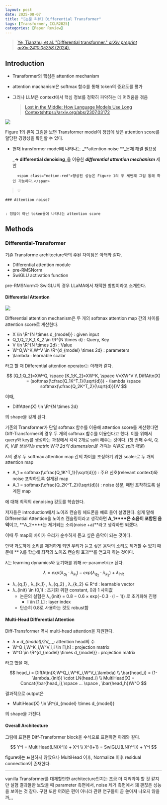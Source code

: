 ```yaml
---
layout: post
date: 2025-08-07
title: "[논문 리뷰] Differential Transformer"
tags: [Transformer, ICLR2025]
categories: [Paper Review]
---
```


> [Ye, Tianzhu, et al. "Differential transformer." ](https://arxiv.org/abs/2410.05258)[_arXiv preprint arXiv:2410.05258_](https://arxiv.org/abs/2410.05258)[ (2024).](https://arxiv.org/abs/2410.05258)



## Introduction

- Transformer의 핵심은 attention mechanism
- attention machanism은 softmax 함수를 통해 token의 중요도를 평가
- 그러나 LLM은 context에서 핵심 정보를 정확히 파악하는 데 어려움을 겪음

	> [Lost in the Middle: How Language Models Use Long Contextshttps://arxiv.org/abs/2307.03172](https://arxiv.org/abs/2307.03172)


![](https://prod-files-secure.s3.us-west-2.amazonaws.com/542b861c-36a8-4051-84e5-8804b6728dba/9083ea56-691a-4752-ae26-47f403431ac8/image.png?X-Amz-Algorithm=AWS4-HMAC-SHA256&X-Amz-Content-Sha256=UNSIGNED-PAYLOAD&X-Amz-Credential=ASIAZI2LB466U6WSJTMY%2F20250905%2Fus-west-2%2Fs3%2Faws4_request&X-Amz-Date=20250905T032311Z&X-Amz-Expires=3600&X-Amz-Security-Token=IQoJb3JpZ2luX2VjEAMaCXVzLXdlc3QtMiJHMEUCIDH%2B4EDv7XS7clkRu1uB9AB%2FnPcg0%2BYYLV7vNd5t%2Br11AiEA1xJI5vT6559DZgjYrEfWABLFzMnlnzTcbLvXxBUF0vAq%2FwMIbBAAGgw2Mzc0MjMxODM4MDUiDLpcY9oxq8gSrQSPkCrcAwMvnz2JolT13q60cjsTxNi%2FhzJ0Z4j0ifq8QAyWa%2B3rpbGTzlMHyb5Jk4%2B%2Bp9cxq66KnnufpzUgJKVxvf98c7NPLBl35nTGriOEfEYP5gA1EXttpiCBb6TZz82GHUbqG92GLvTESnQDphpsMwyfGjehDxHPbKWZ9gTAKx1UI86je02kYAcoRITv1s4bdnrafhQPYg%2BmFZuJmrBPu2Lp4vjnArQNcm%2Bn8fton8em3SFG8ivEcbCMX4uni4z2ZJE1vf3ypXBlnmSuwpHUzvsbHHfJlu%2BekJCuZ0mgolvL4Rxpns8ZnCQdPdBEh0qCT4WH03OxO3v7gKK7WWOWGw%2BHGiu6z%2FQp3lyiTqMr2icWgNbMZdUNNx046jb7CSa97cwVobTH2BxojQZkGEcNSbhSB670l9Bc0wekK9w%2BAdZkT3tZ4QhRT1jQoD1atPyl9nFY7OYTgR4uukyJsMu6S1TG5Oq1nBoNBfra12vQRwjmIjl%2F7h1gAOn09GnzKT83ZSCwuxFYCUEIEliKDO3DOviA7NZQcTr0TeyoCDUJh7lsFpLi7y%2BYJVX7AJDhPBcW%2BA5onUGtIsyJRsnwn2Kn6hyjnUpLnzWM0VKrJojytyXQduj04iNFpX65FcOLW4cYMMaZ6cUGOqUBkPdqri5wUimOeisGbZ7rtAHbKmpJP191Hsho3ziGTf5j%2F17IXfAjfk4A7ZXzf4r4X95iwpBW9QtYrPFp2HHMlNyUh1fJJyAU9cpS32Je1041T40bTJ%2Fu7Fv5sHze%2BBWimpVszvbtVQq%2FtMlbaJucD6HO9YZO680DdcvxJyOQFEZuV50gjMExA87io41jQU%2BB0eX6wfC3c5p5HCUC%2FWh993wHgsuf&X-Amz-Signature=c2b2756d4909231ea0883eb9ecd0a06cc7a9ef40658be0024836c5c2b0eca96b&X-Amz-SignedHeaders=host&x-amz-checksum-mode=ENABLED&x-id=GetObject)


Figure 1의 왼쪽 그림을 보면 Transformer model이 정답에 낮은 attention score를 할당한 경향성을 확인할 수 있다.

- 현재 transformer model에 나타나는 _**attention noise **_문제 해결 필요성

	_**→ differential denoising**_을 이용한 _**differential attention mechanism**_ 제안


		<span class="notion-red">향상된 성능은 Figure 1의 두 세번째 그림 통해 확인 가능하다.</span>


> 💡 


	### Attention noise?


	: 정답이 아닌 token들에 나타나는 attention score



## Methods



### Differential-Transformer


기존 Transforme architecture와의 주된 차이점은 아래와 같다.

- Differential attention module
- pre-RMSNorm
- SwiGLU activation function

pre-RMSNorm과 SwiGLU의 경우 LLaMA에서 채택한 방법이라고 소개한다.



#### Differential Attention


![](https://prod-files-secure.s3.us-west-2.amazonaws.com/542b861c-36a8-4051-84e5-8804b6728dba/116d70b2-1963-4810-9167-f4c7d8a06e8f/image.png?X-Amz-Algorithm=AWS4-HMAC-SHA256&X-Amz-Content-Sha256=UNSIGNED-PAYLOAD&X-Amz-Credential=ASIAZI2LB466U6WSJTMY%2F20250905%2Fus-west-2%2Fs3%2Faws4_request&X-Amz-Date=20250905T032311Z&X-Amz-Expires=3600&X-Amz-Security-Token=IQoJb3JpZ2luX2VjEAMaCXVzLXdlc3QtMiJHMEUCIDH%2B4EDv7XS7clkRu1uB9AB%2FnPcg0%2BYYLV7vNd5t%2Br11AiEA1xJI5vT6559DZgjYrEfWABLFzMnlnzTcbLvXxBUF0vAq%2FwMIbBAAGgw2Mzc0MjMxODM4MDUiDLpcY9oxq8gSrQSPkCrcAwMvnz2JolT13q60cjsTxNi%2FhzJ0Z4j0ifq8QAyWa%2B3rpbGTzlMHyb5Jk4%2B%2Bp9cxq66KnnufpzUgJKVxvf98c7NPLBl35nTGriOEfEYP5gA1EXttpiCBb6TZz82GHUbqG92GLvTESnQDphpsMwyfGjehDxHPbKWZ9gTAKx1UI86je02kYAcoRITv1s4bdnrafhQPYg%2BmFZuJmrBPu2Lp4vjnArQNcm%2Bn8fton8em3SFG8ivEcbCMX4uni4z2ZJE1vf3ypXBlnmSuwpHUzvsbHHfJlu%2BekJCuZ0mgolvL4Rxpns8ZnCQdPdBEh0qCT4WH03OxO3v7gKK7WWOWGw%2BHGiu6z%2FQp3lyiTqMr2icWgNbMZdUNNx046jb7CSa97cwVobTH2BxojQZkGEcNSbhSB670l9Bc0wekK9w%2BAdZkT3tZ4QhRT1jQoD1atPyl9nFY7OYTgR4uukyJsMu6S1TG5Oq1nBoNBfra12vQRwjmIjl%2F7h1gAOn09GnzKT83ZSCwuxFYCUEIEliKDO3DOviA7NZQcTr0TeyoCDUJh7lsFpLi7y%2BYJVX7AJDhPBcW%2BA5onUGtIsyJRsnwn2Kn6hyjnUpLnzWM0VKrJojytyXQduj04iNFpX65FcOLW4cYMMaZ6cUGOqUBkPdqri5wUimOeisGbZ7rtAHbKmpJP191Hsho3ziGTf5j%2F17IXfAjfk4A7ZXzf4r4X95iwpBW9QtYrPFp2HHMlNyUh1fJJyAU9cpS32Je1041T40bTJ%2Fu7Fv5sHze%2BBWimpVszvbtVQq%2FtMlbaJucD6HO9YZO680DdcvxJyOQFEZuV50gjMExA87io41jQU%2BB0eX6wfC3c5p5HCUC%2FWh993wHgsuf&X-Amz-Signature=6dc08dac6b59c79d452f69c07148661729a11909e3d3f168e0d2724585efb4e5&X-Amz-SignedHeaders=host&x-amz-checksum-mode=ENABLED&x-id=GetObject)


Differential attention mechanism은 두 개의 softmax attention map 간의 차이를 attention score로 계산한다.

- X \in \R^{N \times d\_{model}} : given input
- Q\_1,Q\_2,K\_1,K\_2 \in \R^{N \times d} : Query, Key
- V \in \R^{N \times 2d} : Value
- W^Q,W^K,W^V \in \R^{d\_{model} \times 2d} : parameters
- \lambda : learnable scalar

라고 할 때 Differential attention operator는 아래와 같다.


$$
[Q_1;Q_2]=XW^Q, \space [K_1;K_2]=XW^K, \space V=XW^V \\
DiffAttn(X) = (softmax(\cfrac{Q_1K^T_1}{\sqrt{d}}) - \lambda \space softmax(\cfrac{Q_2K^T_2}{\sqrt{d}}))V
$$


이때,

- DiffAtten(X) \in \R^{N \times 2d}

의 shape을 갖게 된다.


기존의 Transformer가 단일 softmax 함수를 이용해 attention score를 계산했다면 Diff-Transformer의 경우 두 개의 softmax 함수를 이용한다고 했다. 이를 위해서 query와 key를 생성하는 과정에서 각각 2개로 split 해주는 것이다. <span class="notion-red">(첫 번째 수식, </span><span class="notion-red">_Q, K, V를 생성하는 matrix W가 2d의 dismension을 가지는 이유도 split 때문_</span><span class="notion-red">)</span>


 λ의 경우 두 softmax attention map 간의 차이를 조정하기 위한 scaler로 두 개의 attention map

- A\_1 = softmax(\cfrac{Q\_1K^T\_1}{\sqrt{d}}) : 주요 신호(relevant context)와 noise 포착하도록 설계된 map
- A\_1 = softmax(\cfrac{Q\_2K^T\_2}{\sqrt{d}}) : noise 성분, 패턴 포착하도록 설계된 map 

에 대해 최적의 denoising 강도를 학습한다.


저자들은 introduction에서 노이즈 캔슬링 헤드폰을 예로 들어 설명한다. 쉽게 말해 Differential Attention을 노이즈 캔슬링이라고 생각하면 **A\_1****은 소음이 포함된 음악**이고, **A\_2****는 제거되는 소리(noise +a)**라고 생각하면 되겠다. 


이때 두 map의 차이가 우리가 순수하게 듣고 싶은 음악이 되는 것이다. 


만약 과도하게 소리를 제거하게 되면 우리가 듣고 싶은 음악의 소리도 제거할 수 있기 때문에 ** λ를 학습해 최적의 노이즈 캔슬링 효과**를 얻고자 하는 것이다.


λ는 learning dynamics와 동기화를 위해 re-parametrize 된다.


$$
\lambda = exp(\lambda_{q_1} \cdot \lambda_{k_1}) - exp(\lambda_{q_2} \cdot \lambda_{k_2}) + \lambda_{init}
$$

- λ\_{q\_1} , λ\_{k\_1} , λ\_{q\_2} , λ\_{k\_2} ∈ R^d : learnable vector
- λ\_{init} \in (0,1) : 초기화 위한 constant, 0과 1 사이값
	- 논문의 실험은 λ\_{init} = 0.8 − 0.6 × exp(−0.3 · (l − 1)) 로 초기화해 진행
		- l \in [1,L] : layer index
	- 단순히 0.8로 사용하는 것도 robust함


#### **Multi-Head Differential Attention**


Diff-Transformer 역시 multi-head attention을 지원한다.

- _h = d\_{model}/2d__ _: attention head의 수
- W^Q\_i,W^K\_i,W^V\_i,i \in [1,h] : projection matrix
- W^O \in \R^{d\_{model} \times d\_{model}} : projection matrix

라고 했을 때,


$$
head_i = DiffAttn(X;W^Q_i,W^K_i,W^V_i,\lambda) \\
\bar{head_i} = (1-\lambda_{init}) \cdot LN(head_i) \\
MultiHead(X) = Concat(\bar{head_i},\space ... \space , \bar{head_h})W^O
$$


결과적으로 output은

- MultiHead(X) \in \R^{d\_{model} \times d\_{model}}

의 shape을 가진다.



#### Overall Architecture


그림에 표현된 Diff-Transformer block을 수식으로 표현하면 아래와 같다.


$$
Y^l = MultiHead(LN(X^l)) + X^l \\
X^{l+1} = SwiGLU(LN(Y^l)) + Y^l
$$


figure에는 표현하지 않았으나 MultiHead 이후, Normalize 이후 residual connection이 존재한다.


---


vanilla Transformer를 대체할만한 architecture인지는 조금 더 지켜봐야 할 것 같지만 실험 결과들만 보았을 때 parameter 측면에서, noise 제거 측면에서 꽤 괜찮은 성능을 보이는 것 같다. 구현 또한 어려운 편이 아니라 관련 연구들이 곧 쏟아져 나오지 않을까,,,

